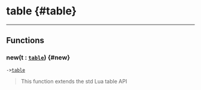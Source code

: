 # table {#table}  

---  
## Functions
### new(t : [`table`](../../API/builtins/table.md)) {#new}
`->`[`table`](../../API/builtins/table.md)  

> This function extends the std Lua table API  

